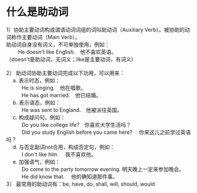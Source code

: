 # 什么是助动词
 	
1）协助主要动词构成谓语动词词组的词叫助动词（Auxiliary Verb）。被协助的动词称作主要动词（Main Verb）。<br>
助动词自身没有词义，不可单独使用，例如：<br>
　　 He doesn't like English.　他不喜欢英语。<br>
（doesn't是助动词，无词义；like是主要动词，有词义)<br>
<br>
2） 助动词协助主要动词完成以下功用，可以用来：<br>
　 a. 表示时态，例如：<br>
　　　He is singing.　他在唱歌。<br>
　　　He has got married.　他已结婚。<br>
　 b. 表示语态，例如：<br>
　　　He was sent to England.　他被派往英国。<br>
　 c. 构成疑问句，例如：<br>
　　　Do you like college life?　你喜欢大学生活吗？<br>
　　　Did you study English before you came here?　 你来这儿之前学过英语吗？<br>
　 d. 与否定副词not合用，构成否定句，例如：<br>
　　　I don't like him.　 我不喜欢他。<br>
　 e. 加强语气，例如：<br>
　　　Do come to the party tomorrow evening. 明天晚上一定来参加晚会。<br>
　　　He did know that.　 他的确知道那件事。<br>
3） 最常用的助动词有：be, have, do, shall, will, should, would<br>
